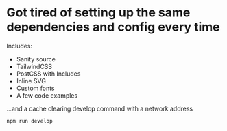# Got tired of setting up the same dependencies and config every time

Includes:

- Sanity source
- TailwindCSS
- PostCSS with Includes
- Inline SVG
- Custom fonts
- A few code examples

...and a cache clearing develop command with a network address

```
npm run develop
```
